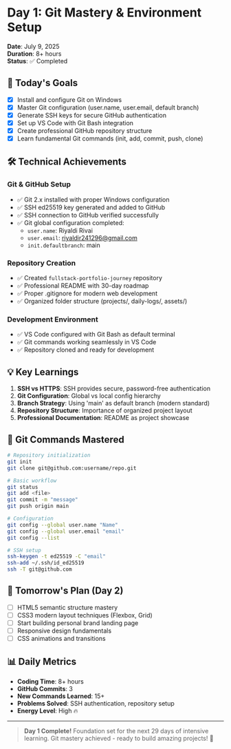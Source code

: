 # Day 1: Git Mastery & Environment Setup

**Date**: July 9, 2025  
**Duration**: 8+ hours  
**Status**: ✅ Completed

## 🎯 Today's Goals
- [x] Install and configure Git on Windows
- [x] Master Git configuration (user.name, user.email, default branch)
- [x] Generate SSH keys for secure GitHub authentication
- [x] Set up VS Code with Git Bash integration
- [x] Create professional GitHub repository structure
- [x] Learn fundamental Git commands (init, add, commit, push, clone)

## 🛠️ Technical Achievements

### Git & GitHub Setup
- ✅ Git 2.x installed with proper Windows configuration
- ✅ SSH ed25519 key generated and added to GitHub
- ✅ SSH connection to GitHub verified successfully
- ✅ Git global configuration completed:
  - `user.name`: Riyaldi Rivai
  - `user.email`: riyaldir241296@gmail.com
  - `init.defaultbranch`: main

### Repository Creation
- ✅ Created `fullstack-portfolio-journey` repository
- ✅ Professional README with 30-day roadmap
- ✅ Proper .gitignore for modern web development
- ✅ Organized folder structure (projects/, daily-logs/, assets/)

### Development Environment
- ✅ VS Code configured with Git Bash as default terminal
- ✅ Git commands working seamlessly in VS Code
- ✅ Repository cloned and ready for development

## 💡 Key Learnings
1. **SSH vs HTTPS**: SSH provides secure, password-free authentication
2. **Git Configuration**: Global vs local config hierarchy
3. **Branch Strategy**: Using 'main' as default branch (modern standard)
4. **Repository Structure**: Importance of organized project layout
5. **Professional Documentation**: README as project showcase

## 📝 Git Commands Mastered
```bash
# Repository initialization
git init
git clone git@github.com:username/repo.git

# Basic workflow
git status
git add <file>
git commit -m "message"
git push origin main

# Configuration
git config --global user.name "Name"
git config --global user.email "email"
git config --list

# SSH setup
ssh-keygen -t ed25519 -C "email"
ssh-add ~/.ssh/id_ed25519
ssh -T git@github.com
```

## 🚀 Tomorrow's Plan (Day 2)
- [ ] HTML5 semantic structure mastery
- [ ] CSS3 modern layout techniques (Flexbox, Grid)
- [ ] Start building personal brand landing page
- [ ] Responsive design fundamentals
- [ ] CSS animations and transitions

## 📊 Daily Metrics
- **Coding Time**: 8+ hours
- **GitHub Commits**: 3
- **New Commands Learned**: 15+
- **Problems Solved**: SSH authentication, repository setup
- **Energy Level**: High 🔥

---

> **Day 1 Complete!** Foundation set for the next 29 days of intensive learning. Git mastery achieved - ready to build amazing projects! 💪